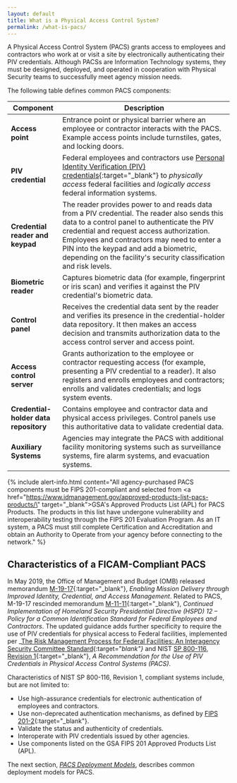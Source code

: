 ```yaml
---
layout: default
title: What is a Physical Access Control System?
permalink: /what-is-pacs/
---
```


A Physical Access Control System (PACS) grants access to employees and contractors who work at or visit a site by electronically authenticating their PIV credentials. Although PACSs are Information Technology systems, they must be designed, deployed, and operated in cooperation with Physical Security teams to successfully meet agency mission needs. 


The following table defines common PACS components: 

| **Component** | **Description** |
|----------------|----------|
| **Access point** | Entrance point or physical barrier where an employee or contractor interacts with the PACS. Example access points include turnstiles, gates, and locking doors. |
| **PIV credential** | Federal employees and contractors use [Personal Identity Verification (PIV) credentials](https://piv.idmanagement.gov/elements/){:target="_blank"} to *physically access* federal facilities and *logically access* federal information systems. |
| **Credential reader and keypad** | The reader provides power to and reads data from a PIV credential. The reader also sends this data to a control panel to authenticate the PIV credential and request access authorization. Employees and contractors may need to enter a PIN into the keypad and add a biometric, depending on the facility's security classification and risk levels. | 
| **Biometric reader** | Captures biometric data (for example, fingerprint or iris scan) and verifies it against the PIV credential's biometric data. |
| **Control panel** | Receives the credential data sent by the reader and verifies its presence in the credential-holder data repository. It then makes an access decision and transmits authorization data to the access control server and access point.  |
| **Access control server** | Grants authorization to the employee or contractor requesting access (for example, presenting a PIV credential to a reader). It also registers and enrolls employees and contractors; enrolls and validates credentials; and logs system events. |
| **Credential-<br>holder data repository** | Contains employee and contractor data and physical access privileges. Control panels use this authoritative data to validate credential data. |
| **Auxiliary Systems** | Agencies may integrate the PACS with additional facility monitoring systems such as surveillance systems, fire alarm systems, and evacuation systems. |


{% include alert-info.html content="All agency-purchased PACS components must be FIPS 201-compliant and selected from <a href=\"https://www.idmanagement.gov/approved-products-list-pacs-products/\" target=\"_blank\">GSA's Approved Products List (APL) for PACS Products</a>. The products in this list have undergone vulnerability and interoperability testing through the FIPS 201 Evaluation Program. As an IT system, a PACS must still complete Certification and Accreditation and obtain an Authority to Operate from your agency before connecting to the network." %}


## Characteristics of a FICAM-Compliant PACS
In May 2019, the Office of Management and Budget (OMB) released memorandum [M-19-17](https://www.whitehouse.gov/wp-content/uploads/2019/05/M-19-17.pdf){:target="_blank"}, _Enabling Mission Delivery through Improved Identity, Credential, and Access
Management_. Related to PACS, M-19-17 rescinded memorandum [M-11-11](https://obamawhitehouse.archives.gov/sites/default/files/omb/memoranda/2011/m11-11.pdf){:target="_blank"}, _Continued Implementation of Homeland Security Presidential Directive (HSPD) 12 – Policy for a Common Identification Standard for Federal Employees and Contractors_. The updated guidance adds further specificity to require the use of PIV credentials for physical access to Federal facilities, implemented per _[The Risk Management Process for Federal Facilities: An Interagency Security Committee Standard](https://www.dhs.gov/isc-policies-standards-best-practices){:target="_blank"}_ and NIST [SP 800-116, Revision 1](https://csrc.nist.gov/publications/detail/sp/800-116/rev-1/final){:target="_blank"}, _A Recommendation for the Use of PIV Credentials in Physical Access Control Systems (PACS)_.

Characteristics of NIST SP 800-116, Revision 1, compliant systems include, but are not limited to:
- Use high-assurance credentials for electronic authentication of employees and contractors.
- Use non-deprecated authentication mechanisms, as defined by [FIPS 201-2](https://csrc.nist.gov/publications/detail/fips/201/2/final){:target="_blank"}.
- Validate the status and authenticity of credentials.
- Interoperate with PIV credentials issued by other agencies.
- Use components listed on the GSA FIPS 201 Approved Products List (APL).


The next section, *[PACS Deployment Models]({{site.baseurl}}/pacs/)*, describes common deployment models for PACS.
